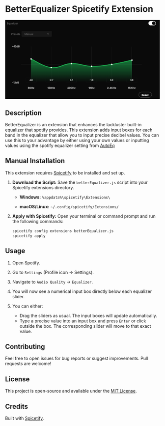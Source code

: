 # BetterEqualizer Spicetify Extension
![Screenshot of BetterEqualizer](preview.png)
## Description

BetterEqualizer is an extension that enhances the lackluster built-in equalizer that spotify provides. This extension adds input boxes for each band in the equalizer that allow you to input precise decibel values. You can use this to your advantage by either using your own values or inputting values using the spotify equalizer setting from [AutoEq](https://autoeq.app/)

## Manual Installation

This extension requires [Spicetify](https://spicetify.app/docs/getting-started) to be installed and set up.

1. **Download the Script:**
   Save the `betterEqualizer.js` script into your Spicetify extensions directory.

   * **Windows:** `%appdata%\spicetify\Extensions\`

   * **macOS/Linux:** `~/.config/spicetify/Extensions/`

3. **Apply with Spicetify:**
   Open your terminal or command prompt and run the following commands:
   ```
   spicetify config extensions betterEqualizer.js
   spicetify apply
   ```
## Usage

1. Open Spotify.

2. Go to `Settings` (Profile icon -> Settings).

3. Navigate to `Audio Quality` -> `Equalizer`.

4. You will now see a numerical input box directly below each equalizer slider.

5. You can either:
    * Drag the sliders as usual. The input boxes will update automatically.
    * Type a precise value into an input box and press `Enter` or click outside the box. The corresponding slider will move to that exact value.

## Contributing

Feel free to open issues for bug reports or suggest improvements. Pull requests are welcome!

## License

This project is open-source and available under the [MIT License](https://github.com/kryptoxdev/BetterEqualizer/blob/main/LICENSE).

## Credits

Built with [Spicetify](https://spicetify.app/).
